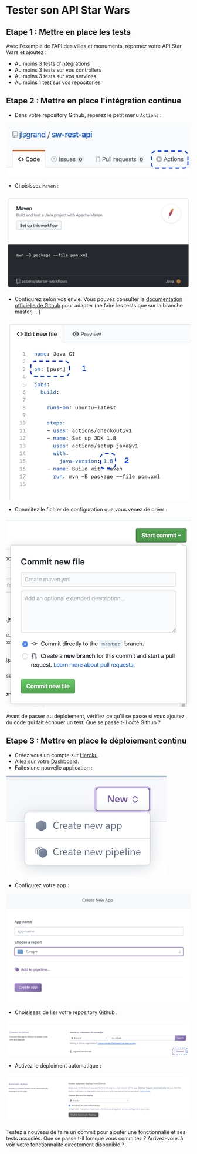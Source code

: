 # Tester son API Star Wars

## Etape 1 : Mettre en place les tests

Avec l'exemple de l'API des villes et monuments, reprenez votre API Star Wars et ajoutez :

- Au moins 3 tests d'intégrations
- Au moins 3 tests sur vos controllers
- Au moins 3 tests sur vos services
- Au moins 1 test sur vos repositories

## Etape 2 : Mettre en place l'intégration continue

- Dans votre repository Github, repérez le petit menu `Actions` :

![Github Actions](../ressource/tests/github-actions.png)

- Choisissez `Maven` :

![Maven Workflow](../ressource/tests/github-add-maven.png)

- Configurez selon vos envie. Vous pouvez consulter la [documentation officielle de Github](https://help.github.com/en/actions/automating-your-workflow-with-github-actions/about-continuous-integration) pour adapter (ne faire les tests que sur la branche master, ...)

![Maven Configuration](../ressource/tests/github-config-maven.png)

- Commitez le fichier de configuration que vous venez de créer :

![Commit Maven config](../ressource/tests/github-add-yml-conf.png)

Avant de passer au déploiement, vérifiez ce qu'il se passe si vous ajoutez du code qui fait échouer un test. Que se passe t-il côté Github ?

## Etape 3 : Mettre en place le déploiement continu

- Créez vous un compte sur [Heroku](https://www.heroku.com).
- Allez sur votre [Dashboard](https://dashboard.heroku.com/apps).
- Faites une nouvelle application :

![Heroku Create](../ressource/tests/heroku-create.png)

- Configurez votre app :

![Heroku Configuration Create](../ressource/tests/heroku-config-create.png)

- Choisissez de lier votre repository Github :

![Heroku Repo Connection](../ressource/tests/heroku-connect-repo.png)

- Activez le déploiment automatique :

![Heroku Auto Deploy Create](../ressource/tests/heroku-auto-deploy.png)

Testez à nouveau de faire un commit pour ajouter une fonctionnalié et ses tests associés. Que se passe t-il lorsque vous commitez ? Arrivez-vous à voir votre fonctionnalité directement disponible ?
